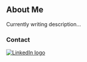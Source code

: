 ## About Me

Currently writing description...

### Contact
[![LinkedIn logo](linkedin)](linkedinProfile)

[linkedinProfile]: https://www.linkedin.com/in/caleb-rizo/
[linkedin]: https://cdn0.iconfinder.com/data/icons/social-flat-rounded-rects/512/linkedin-512.png
